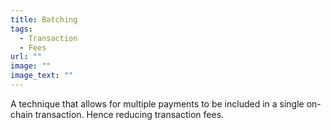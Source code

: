 ```yaml
---
title: Batching
tags:
  - Transaction
  - Fees
url: ""
image: ""
image_text: ""
---
```


A technique that allows for multiple payments to be included in a single on-chain transaction. Hence reducing transaction fees.
